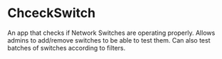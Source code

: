 # ChceckSwitch
An app that checks if Network Switches are operating properly. Allows admins to add/remove switches to be able to test them. Can also test batches of switches according to filters.
